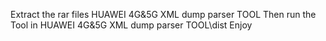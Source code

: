 Extract the rar files HUAWEI 4G&5G XML dump parser TOOL
Then run the Tool in HUAWEI 4G&5G XML dump parser TOOL\dist
Enjoy
